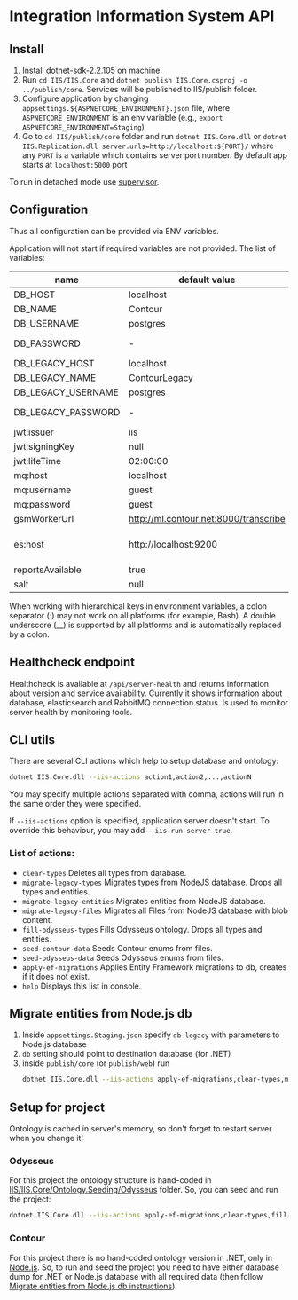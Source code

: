 # Integration Information System API

## Install

1. Install dotnet-sdk-2.2.105 on machine.
2. Run `cd IIS/IIS.Core` and `dotnet publish IIS.Core.csproj -o ../publish/core`. Services will be published to IIS/publish folder.
3. Configure application by changing `appsettings.${ASPNETCORE_ENVIRONMENT}.json` file, where `ASPNETCORE_ENVIRONMENT` is an env variable (e.g., `export ASPNETCORE_ENVIRONMENT=Staging`)
4. Go to `cd IIS/publish/core` folder and run `dotnet IIS.Core.dll`
or `dotnet IIS.Replication.dll server.urls=http://localhost:${PORT}/` where any `PORT` is a variable which contains server port number. By default app starts at `localhost:5000` port

To run in detached mode use [supervisor](https://til.secretgeek.net/linux/supervisor.html).

## Configuration

Thus all configuration can be provided via ENV variables.

Application will not start if required variables are not provided. The list of variables:

| name                        | default value          | Purpose                              |
| --------------------------- | ---------------------- | ------------------------------------ |
| DB_HOST                     | localhost              | databse host                         |
| DB_NAME                     | Contour                | database name                        |
| DB_USERNAME                 | postgres               | database user                        |
| DB_PASSWORD                 | -                      | user password to access database     |
| DB_LEGACY_HOST              | localhost              | databse host                         |
| DB_LEGACY_NAME | ContourLegacy | database name |
| DB_LEGACY_USERNAME | postgres | database user |
| DB_LEGACY_PASSWORD |-| user password to access database |
| jwt:issuer | iis | issuer |
| jwt:signingKey | null | issuer signing key |
| jwt:lifeTime | 02:00:00 | token life time |
| mq:host | localhost | MQ hostname |
| mq:username | guest | MQ user |
| mq:password | guest | MQ password |
| gsmWorkerUrl | http://ml.contour.net:8000/transcribe |  |
| es:host | http://localhost:9200 | URL to elasticsearch node (e.g., http://es.domain.net:9200) |
| reportsAvailable | true |  |
| salt | null | password security key |

When working with hierarchical keys in environment variables, a colon separator (:) may not work on all platforms (for example, Bash). A double underscore (__) is supported by all platforms and is automatically replaced by a colon.

## Healthcheck endpoint

Healthcheck is available at `/api/server-health` and returns information about version and service availability. Currently it shows information about database, elasticsearch and RabbitMQ connection status. Is used to monitor server health by monitoring tools.

## CLI utils

There are several CLI actions which help to setup database and ontology:

```sh
dotnet IIS.Core.dll --iis-actions action1,action2,...,actionN
```

You may specify multiple actions separated with comma, actions will run in the same order they were specified.

If `--iis-actions` option is specified, application server doesn't start. To override this behaviour, you may add `--iis-run-server true`.

### List of actions:
* `clear-types` Deletes all types from database.
* `migrate-legacy-types` Migrates types from NodeJS database. Drops all types and entities.
* `migrate-legacy-entities` Migrates entities from NodeJS database.
* `migrate-legacy-files` Migrates all Files from NodeJS database with blob content.
* `fill-odysseus-types` Fills Odysseus ontology. Drops all types and entities.
* `seed-contour-data` Seeds Contour enums from files.
* `seed-odysseus-data` Seeds Odysseus enums from files.
* `apply-ef-migrations` Applies Entity Framework migrations to db, creates if it does not exist.
* `help` Displays this list in console.

## Migrate entities from Node.js db

1. Inside `appsettings.Staging.json` specify `db-legacy` with parameters to Node.js database
2. `db` setting should point to destination database (for .NET)
3. inside `publish/core` (or `publish/web`) run
   ```sh
   dotnet IIS.Core.dll --iis-actions apply-ef-migrations,clear-types,migrate-legacy-types,seed-contour-data,migrate-legacy-entities,migrate-legacy-files
   ```

## Setup for project

Ontology is cached in server's memory, so don't forget to restart server when you change it!

### Odysseus

For this project the ontology structure is hand-coded in [IIS/IIS.Core/Ontology.Seeding/Odysseus](./IIS/IIS.Core/Ontology.Seeding/Odysseus) folder. So, you can seed and run the project:

```sh
dotnet IIS.Core.dll --iis-actions apply-ef-migrations,clear-types,fill-odysseus-types,seed-odysseus-data
```

### Contour

For this project there is no hand-coded ontology version in .NET, only in [Node.js](https://git.warfare-tec.com/IIS/iis-api/tree/contour-master/src/ontology/contour). So, to run and seed the project you need to have either database dump for .NET or Node.js database with all required data (then follow [Migrate entities from Node.js db instructions](#migrate-entities-from-nodejs-db))